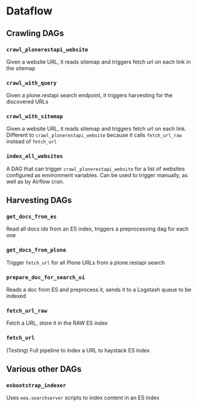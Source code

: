 # Dataflow

## Crawling DAGs

### `crawl_plonerestapi_website`

Given a website URL, it reads sitemap and triggers fetch url on each link in the
sitemap


### `crawl_with_query`

Given a plone.restapi search endpoint, it triggers harvesting for the
discovered URLs


### `crawl_with_sitemap`

Given a website URL, it reads sitemap and triggers fetch url on each link.
Different to `crawl_plonerestapi_website` because it calls `fetch_url_raw`
instead of `fetch_url`


### `index_all_websites`

A DAG that can trigger `crawl_plonerestapi_website` for a list of websites
configured as environment variables. Can be used to trigger manually, as well
as by Airflow cron.


## Harvesting DAGs


### `get_docs_from_es`

Read all docs ids from an ES index, triggers a preprocessing dag for each one


### `get_docs_from_plone`

Trigger `fetch_url` for all Plone URLs from a plone.restapi search


### `prepare_doc_for_search_ui`

Reads a doc from ES and preprocess it, sends it to a Logstash queue to be
indexed


### `fetch_url_raw`

Fetch a URL, store it in the RAW ES index

### `fetch_url`

(Testing) Full pipeline to index a URL to haystack ES index


## Various other DAGs

### `esbootstrap_indexer`

Uses `eea.searchserver` scripts to index content in an ES index
